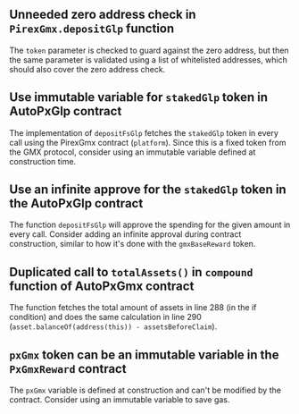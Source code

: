 ## Unneeded zero address check in `PirexGmx.depositGlp` function

The `token` parameter is checked to guard against the zero address, but then the same parameter is validated using a list of whitelisted addresses, which should also cover the zero address check.

## Use immutable variable for `stakedGlp` token in AutoPxGlp contract

The implementation of `depositFsGlp` fetches the `stakedGlp` token in every call using the PirexGmx contract (`platform`). Since this is a fixed token from the GMX protocol, consider using an immutable variable defined at construction time.

## Use an infinite approve for the `stakedGlp` token in the AutoPxGlp contract

The function `depositFsGlp` will approve the spending for the given amount in every call. Consider adding an infinite approval during contract construction, similar to how it's done with the `gmxBaseReward` token.

## Duplicated call to `totalAssets()` in `compound` function of AutoPxGmx contract

The function fetches the total amount of assets in line 288 (in the if condition) and does the same calculation in line 290 (`asset.balanceOf(address(this)) - assetsBeforeClaim`).

## `pxGmx` token can be an immutable variable in the `PxGmxReward` contract

The `pxGmx` variable is defined at construction and can't be modified by the contract. Consider using an immutable variable to save gas.
